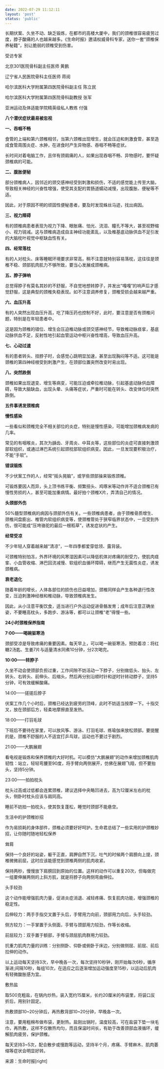 ```yaml
---
date: 2022-07-29 11:12:11
layout: 'post'
status: 'public'
---
```


长期伏案、久坐不动、缺乏锻炼，在都市的高楼大厦中，我们的颈椎很容易疲劳过度，脖子酸痛的人也越来越多。《生命时报》邀请权威骨科专家，送你一套“颈椎保养秘籍”，别让脆弱的颈椎受到伤害。

受访专家

北京301医院骨科副主任医师 黄鹏

辽宁省人民医院骨科主任医师 蒋阅

哈尔滨医科大学附属第四医院骨科副主任 陈立民

哈尔滨医科大学附属第四医院骨科副教授 张军

亚洲运动及体适能学院精英级私人教练 付强

**八个潜伏症状最易被忽视**

**一、吞咽不畅**

食管的上端和第六颈椎相邻，当第六颈椎出现增生，就会压迫和刺激食管，甚至造成食管周围炎症、水肿，在进食时产生异物感、吞咽不畅等症状。

长时间对着电脑工作，且伴有颈肩痛的人，如果出现吞咽不畅、异物感时，要怀疑颈椎病的可能。

**二、腹胀便秘**

部分颈椎病人，因邻近的颈交感神经受到刺激和损伤，不适的感觉能上传至大脑，导致相关神经的兴奋性增强，使受其支配的胃肠道蠕动减慢，出现腹胀、便秘等不适。

因此，对于原因不明的顽固性便秘患者，要及时发现蛛丝马迹，找出病因。

**三、视力障碍**

有的颈椎病患者表现为视力下降、眼胀痛、怕光、流泪、瞳孔不等大，甚至视野缩小、视力锐减。这与颈椎病造成自主神经功能紊乱，以及椎基底动脉供血不足引发的大脑枕叶视觉中枢缺血性有关。

**四、经常落枕**

有的人对枕头、床等睡眠环境要求非常高，稍不注意就特别容易落枕，这往往是颈椎不稳、颈部肌肉肌力不够所致，要当心发展成颈椎病。

**五、脖子弹响**

总觉得脖子有莫名其妙的不舒服，不自觉地想转脖子，并发出“嘎嘎”的响声后才感觉舒服，这是典型的颈椎失稳表现。如不注意调养修复，颈椎受损会越来越严重。

**六、血压升高**

有的人突然出现血压升高，吃了降压药也控制不好，此时，要注意是否有颈椎问题，特别是在年轻患者中。

这是因为颈椎的错位、增生会压迫椎动脉或颈交感神经节，导致椎动脉痉挛，基底动脉供血不足，反射性地引起血管运动中枢兴奋性增高，导致血压升高。

**七、心动过速**

有的患者转头、扭脖子时，会感觉心跳明显加速，甚至出现胸闷等不适。这可能是颈椎的第四神经根受到刺激产生，在颈部位置突然改变时易出现。

**八、突然跌倒**

颈椎如果出现退变、增生等病变，可能压迫或牵拉椎动脉，引起基底动脉供血障碍，导致大脑缺血，出现头晕、头痛等症状，严重时可能在转头、改变体位时突然跌倒。

**五件事诱发颈椎病**

**慢性感染**

一些看似和颈椎完全不相关部位的炎症，特别是慢性感染，可能增加颈椎病发病的几率。

常见的有咽喉炎，其次为龋齿、牙周炎、中耳炎等，这些部位的炎症可直接刺激颈部软组织，或通过淋巴系统引起颈枕部软组织病变。因此，一旦发现要积极治疗，不能“手软”。

**错误锻炼**

不少伏案工作的人，经常“摇头晃脑”，或学些颈部操来锻炼颈椎。

可锻炼要因人而异，头上顶书练平衡、频繁扭头、鸡啄米等动作并不适合颈椎已有慢性劳损的人，甚至可能加重病情。最好拍个颈椎X片，弄清自己的情况。

**头颈部外伤**

50%髓型颈椎病的病因与颈部外伤有关。一些颈椎病患者，由于颈椎骨质增生、颈椎间盘膨出、椎管内软组织病变等，使颈椎管处于狭窄临界状态中，一旦受到外伤，很可能成“压垮骆驼的最后一根稻草”，诱发症状的产生。

**经常受凉**

不少年轻人穿着越来越“清凉”，一年四季都爱穿低领、露背装。

可颈椎特别怕冻，外界环境的风寒湿因素可以降低机体对疼痛的耐受力，使肌肉痉挛、小血管收缩、淋巴回流减慢、软组织血循环障碍，继而产生无菌性炎症，诱发颈椎病。

**衰老退化**

随着年龄的增长，人体各部位的损伤也日益增加，颈椎同样会产生各种退行性改变，压迫刺激神经根和椎动脉，导致颈椎病发生。

因此，从小注意平衡饮食，适当进行户外运动促进骨骼发育；成年后注意正确坐姿，不要睡高枕头，多跑步、游泳等，都可以让颈椎“老”得慢一些。

**24小时颈椎保养指南**

**7∶00——喝碗驱寒汤**

颈部受凉是导致疼痛的重要因素。每天早上，可以喝一碗驱寒汤，预防着凉：将红糖2汤匙、生姜7片与适量清水同煮10分钟，分2次喝完。

**10∶00——转脖子**

久坐不动会使颈部负担过重，工作间隙不妨活动一下脖子，分别做低头、抬头、左转头、右转头、前伸头、后缩头，然后再分别沿顺时针和逆时针转动脖子，坚持5分钟，可有效缓解酸痛。

14∶00——搓搓后脖子

伏案工作几个小时后，颈椎已经达到疲劳的顶峰，此时不妨适当按摩一下。十指交叉，放在颈部后方，轻柔地摩擦直至发热。

18∶00——打羽毛球

下班后不要待在家里，可以放风筝、游泳、打羽毛球、练瑜伽来放松颈部。要提醒的是，颈椎不舒服的人不适宜打乒乓球，运动也不要过于剧烈。

21∶00——大鹏展翅

看电视是锻炼和保养颈椎的大好时机。可以模仿“大鹏展翅”的动作来增加颈椎肌肉韧性：站立，轻轻弯腰至90度，将手臂向两侧展开，仿佛在展翅飞翔，但不要抬头，坚持5分钟。

23∶00——拍拍枕头

枕头过高或过低都会连累颈椎，建议选择中央略凹进去，高为12厘米左右的枕头，侧卧时枕头应该与肩同高。

睡前不妨拍一拍枕头，使其恢复蓬松，睡觉时颈部不能悬空。

生活中的护颈椎妙招

作为易损耗的身体部件，颈椎必须要好好呵护。生命君总结了一些实用的护颈椎妙招，让你随时随地轻松保养

耸肩

保持一个良好的站姿，躯干正直，肩胛自然下沉，吐气的时候两个肩膀向上提，颈椎微微前屈，这时应该能感觉到颈椎两侧的肌肉收紧。

保持两秒，慢慢放下肩膀回到原始的位置。这样的动作可以重复20次，但每做完一组要伸展两侧的上斜方肌，就是将脖子向两侧弯曲伸拉。

头手较劲

这个动作能增强肌肉力量，促进炎症消退、减轻疼痛、恢复肌肉功能，增强颈椎的稳定性。

后伸较力：两手手指交叉置于头后，手臂用力向前，颈部用力向后，头手较劲。

侧方较力：一手掌置于头侧面，手臂与颈部用力较劲，作等长收缩。

前屈较力：双手置于额部，手臂与颈屈肌肉群用力较劲。

抗重力肌肉力量的训练：分别侧卧、仰卧或俯卧于床边，分别做侧屈、前屈、前后拉伸的动作。

以上运动每天坚持3次，早中晚各一次，每次坚持10秒钟，刚开始每次6秒，循序渐进;间隔10秒，每组10次，在适应之后逐渐增加运动强度至15秒，以运动后肌肉有轻微酸胀感为宜。

敷热盐

取500克粗盐，在锅内炒热，装入宽约15厘米，长约20厘米的布袋里，将袋口反折后，用别针固定。

热敷颈部10~20分钟后，再热敷背部10~20分钟，早晚各一次。

注意，要用粗棉布做布袋，更耐热。盐刚出锅时，温度较高，可在盐袋下垫一块毛巾，再热敷，这样不仅散热均匀，而且保温时间长，有助于改善颈部血液循环，缓解肌肉疲劳，保护颈椎。

每天坚持3~5次，配合散步或慢跑等运动，坚持半个月，疼痛、手臂麻木、肌肉萎缩等症状会明显好转。

来源：生命时报[right]